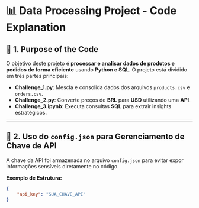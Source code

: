 # 📊 **Data Processing Project - Code Explanation**

## 🚀 **1. Purpose of the Code**

O objetivo deste projeto é **processar e analisar dados de produtos e pedidos de forma eficiente** usando **Python e SQL**. O projeto está dividido em três partes principais:

- **Challenge_1.py**: Mescla e consolida dados dos arquivos `products.csv` e `orders.csv`.  
- **Challenge_2.py**: Converte preços de **BRL** para **USD** utilizando uma **API**.  
- **Challenge_3.ipynb**: Executa consultas **SQL** para extrair insights estratégicos.  

---

## 🔑 **2. Uso do `config.json` para Gerenciamento de Chave de API**

A chave da API foi armazenada no arquivo `config.json` para evitar expor informações sensíveis diretamente no código.  

**Exemplo de Estrutura:**  
```json
{
    "api_key": "SUA_CHAVE_API"
}

